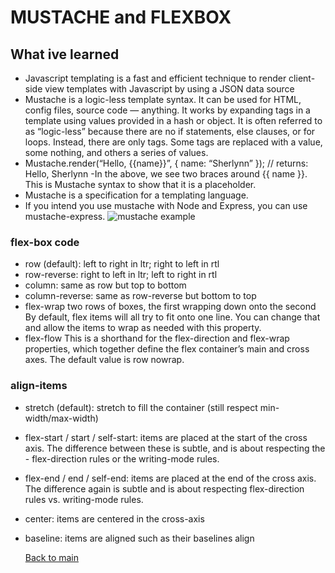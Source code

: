 # MUSTACHE and FLEXBOX

## What ive learned

- Javascript templating is a fast and efficient technique to render client-side view templates with Javascript by using a JSON data source
- Mustache is a logic-less template syntax. It can be used for HTML, config files, source code — anything. It works by expanding tags in a template using values provided in a hash or object.
It is often referred to as “logic-less” because there are no if statements, else clauses, or for loops. Instead, there are only tags. Some tags are replaced with a value, some nothing, and others a series of values.
- Mustache.render(“Hello, {{name}}”, { name: “Sherlynn” });
// returns: Hello, Sherlynn
-In the above, we see two braces around {{ name }}. This is Mustache syntax to show that it is a placeholder.
- Mustache is a specification for a templating language.
- If you intend you use mustache with Node and Express, you can use mustache-express.
![mustache example](https://miro.medium.com/max/700/1*FRcL9NQHI7Cvi2ELLmzJGQ.png)

### flex-box code 

- row (default): left to right in ltr; right to left in rtl
- row-reverse: right to left in ltr; left to right in rtl
- column: same as row but top to bottom
- column-reverse: same as row-reverse but bottom to top
- flex-wrap two rows of boxes, the first wrapping down onto the second By default, flex items will all try to fit onto one line. You can change that and allow the items to wrap as needed with this property.
- flex-flow This is a shorthand for the flex-direction and flex-wrap properties, which together define the flex container’s main and cross axes. The default value is row nowrap.
  
### align-items

- stretch (default): stretch to fill the container (still respect min-width/max-width)
- flex-start / start / self-start: items are placed at the start of the cross axis. The difference between these is subtle, and is about respecting the - flex-direction rules or the writing-mode rules.
- flex-end / end / self-end: items are placed at the end of the cross axis. The difference again is subtle and is about respecting flex-direction rules vs. writing-mode rules.
- center: items are centered in the cross-axis
- baseline: items are aligned such as their baselines align
  
  [Back to main](README.md)